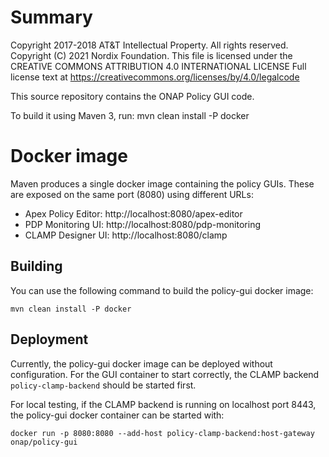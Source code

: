 # Summary

Copyright 2017-2018 AT&T Intellectual Property. All rights reserved.
Copyright (C) 2021 Nordix Foundation.
This file is licensed under the CREATIVE COMMONS ATTRIBUTION 4.0 INTERNATIONAL LICENSE
Full license text at https://creativecommons.org/licenses/by/4.0/legalcode

This source repository contains the ONAP Policy GUI code.

To build it using Maven 3, run: mvn clean install -P docker


# Docker image

Maven produces a single docker image containing the policy GUIs.
These are exposed on the same port (8080) using different URLs:
- Apex Policy Editor: http://localhost:8080/apex-editor
- PDP Monitoring UI: http://localhost:8080/pdp-monitoring
- CLAMP Designer UI: http://localhost:8080/clamp

## Building
You can use the following command to build the policy-gui docker image:
```
mvn clean install -P docker
```

## Deployment
Currently, the policy-gui docker image can be deployed without configuration.
For the GUI container to start correctly, the CLAMP backend
`policy-clamp-backend` should be started first.

For local testing, if the CLAMP backend is running on localhost port 8443,
the policy-gui docker container can be started with:
```
docker run -p 8080:8080 --add-host policy-clamp-backend:host-gateway onap/policy-gui
```
